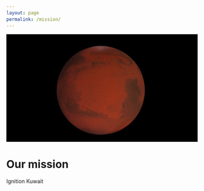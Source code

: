 ```yaml
---
layout: page
permalink: /mission/
---
```

<img src="/img/Mars.jpg" alt="Mars" loading="lazy" class="img-fluid w-100 h-auto" />

# Our mission
Ignition Kuwait